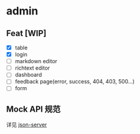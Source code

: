 # admin

## Feat [WIP]

- [x] table
- [x] login
- [ ] markdown editor
- [ ] richtext editor
- [ ] dashboard
- [ ] feedback page(error, success, 404, 403, 500...)
- [ ] form

## Mock API 规范

详见 [json-server](https://github.com/typicode/json-server)
